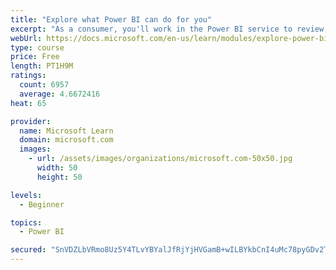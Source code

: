```yaml
---
title: "Explore what Power BI can do for you"
excerpt: "As a consumer, you'll work in the Power BI service to review and interact with content that has been shared with you. This module provides the foundational information that you need to work effectively in the Power BI service."
webUrl: https://docs.microsoft.com/en-us/learn/modules/explore-power-bi-service/
type: course
price: Free
length: PT1H9M
ratings:
  count: 6957
  average: 4.6672416
heat: 65

provider:
  name: Microsoft Learn
  domain: microsoft.com
  images:
    - url: /assets/images/organizations/microsoft.com-50x50.jpg
      width: 50
      height: 50

levels:
  - Beginner

topics:
  - Power BI

secured: "SnVDZLbVRmo8Uz5Y4TLvYBYalJfRjYjHVGamB+wILBYkbCnI4uMc78pyGDv2TIVI6+MKvTFxS4WoDps4H39hDmeJehEa1K8+vzxDXx3QL2aycoMPYUjiv0Ox0N4E4QP++r0ElcMSXqAhNuX1yAi450VcliY/Zg2YebfPrC1BJjKYMnvbz6nKjOvq1kARdkW9rznA/OKZLLQjPyJiaRVd6umj02qehDZYf3m/uebR9Sh9xMZ0/2UMxboblTrY3Y3wdsBLW8efdt0Sn+sNcIEGCcn7qpO9TdVPE4zuChDwJWTMD+w8q3f5OwCQ7YtwqFyLwFcbaV4IzWxLrGEdClYfqDDhZCiZhMp8r6PNDg08p+SYlhzk3EEHXwNsrE11bPD/7rNckf6kldd/UG+aaN3JcbH4vdHvRkzyGSKWe0GwSFs=;+uD5FJM0SxElF0YqmoeUFA=="
---
```


